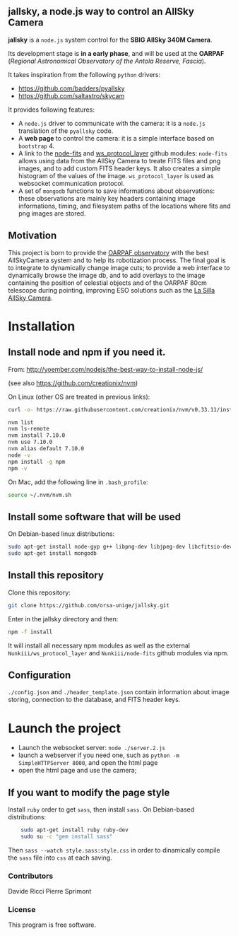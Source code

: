 ## jallsky, a node.js way to control an AllSky Camera

**jallsky** is a `node.js` system control for the **SBIG AllSky 340M Camera**.

Its development stage is **in a early phase**, and will be used at the **OARPAF** (*Regional Astronomical Observatory of the Antola Reserve, Fascia*).

It takes inspiration from the following `python` drivers:

 - https://github.com/badders/pyallsky
 - https://github.com/saltastro/skycam

It provides following features:

 - A `node.js` driver to communicate with the camera: 
   it is a `node.js` translation of the `pyallsky` code.
 - A **web page** to control the camera:
   it is a simple interface based on `bootstrap` 4.
 - A link to the [node-fits](https://github.com/Nunkiii/node-fits) and [ws_protocol_layer](https://github.com/Nunkiii/ws_protocol_layer)  github modules:
   `node-fits` allows using data from the AllSky Camera to treate FITS files and png images, and to add custom FITS header keys. It also creates a simple histogram of the values of the image. `ws_protocol_layer` is used as websocket communication protocol.
 - A set of `mongodb` functions to save informations about observations:
   these observations are mainly key headers containing image informations, timing, and filesystem paths of the locations where fits and png images are stored.


## Motivation

This project is born to provide the [OARPAF observatory](http://www.orsa.unige.net) with the best AllSkyCamera system and to help its robotization process.
The final goal is to integrate to dynamically change image cuts; to provide a web interface to dynamically browse the image db, and to  add overlays to the image containing the position of celestial objects and of the OARPAF 80cm telescope during pointing, improving ESO solutions such as the [La Silla AllSky Camera](http://www.ls.eso.org/lasilla/dimm/lasc/). 

# Installation

## Install node and npm if you need it.

From:
http://yoember.com/nodejs/the-best-way-to-install-node-js/

(see also https://github.com/creationix/nvm)

On Linux (other OS are treated in previous links):

```bash
curl -o- https://raw.githubusercontent.com/creationix/nvm/v0.33.11/install.sh | bash

nvm list
nvm ls-remote
nvm install 7.10.0
nvm use 7.10.0
nvm alias default 7.10.0
node -v
npm install -g npm
npm -v
```
    
On Mac, add the following line in `.bash_profile`:
    
```bash
source ~/.nvm/nvm.sh
```

## Install some software that will be used

On Debian-based linux distributions:

```bash
sudo apt-get install node-gyp g++ libpng-dev libjpeg-dev libcfitsio-dev 
sudo apt-get install mongodb
```

## Install this repository

Clone this repository:
 
```bash
git clone https://github.com/orsa-unige/jallsky.git 
```

Enter in the jallsky directory and then:

```bash
npm -f install 
```

It will install all necessary npm modules as well as the  external `Nunkiii/ws_protocol_layer` and  `Nunkiii/node-fits` github  modules via npm.


## Configuration

`./config.json` and `./header_template.json` contain information about image storing, connection to the database, and FITS  header keys.


# Launch the project

 - Launch the websocket server: `node ./server.2.js`
 - launch a webserver if you need one, such as `python -m SimpleHTTPServer 8000`, and open the html page
 - open the html page and use the camera;


## If you want to modify the page style

Install `ruby`  order to get `sass`, then install `sass`.
On Debian-based distributions:

```bash
    sudo apt-get install ruby ruby-dev
    sudo su -c "gem install sass"
```

Then `sass --watch style.sass:style.css` in order to dinamically compile the `sass` file into `css` at each saving.

### Contributors

Davide Ricci
Pierre Sprimont

### License

This program is free software.
